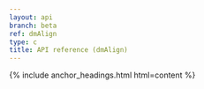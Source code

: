 ```yaml
---
layout: api
branch: beta
ref: dmAlign
type: c
title: API reference (dmAlign)
---
```

{% include anchor_headings.html html=content %}
